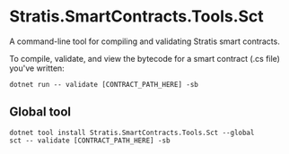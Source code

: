# Stratis.SmartContracts.Tools.Sct

A command-line tool for compiling and validating Stratis smart contracts.

To compile, validate, and view the bytecode for a smart contract (.cs file) you've written:

```
dotnet run -- validate [CONTRACT_PATH_HERE] -sb
```

## Global tool
```
dotnet tool install Stratis.SmartContracts.Tools.Sct --global
sct -- validate [CONTRACT_PATH_HERE] -sb
```
